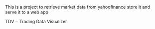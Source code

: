 This is a project to retrieve market data from yahoofinance store it and serve it to a web app

TDV = Trading Data Visualizer